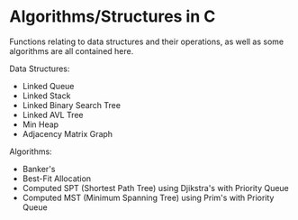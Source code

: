 # Algorithms/Structures in C
Functions relating to data structures and their operations, as well as some algorithms are all contained here.

Data Structures:
  - Linked Queue
  - Linked Stack
  - Linked Binary Search Tree
  - Linked AVL Tree
  - Min Heap
  - Adjacency Matrix Graph

Algorithms:
  - Banker's
  - Best-Fit Allocation
  - Computed SPT (Shortest Path Tree) using Djikstra's with Priority Queue
  - Computed MST (Minimum Spanning Tree) using Prim's with Priority Queue
